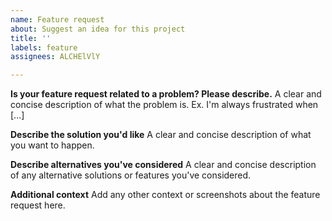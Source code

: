 ```yaml
---
name: Feature request
about: Suggest an idea for this project
title: ''
labels: feature
assignees: ALCHElVlY

---
```


**Is your feature request related to a problem? Please describe.**
A clear and concise description of what the problem is. Ex. I'm always frustrated when [...]



**Describe the solution you'd like**
A clear and concise description of what you want to happen.



**Describe alternatives you've considered**
A clear and concise description of any alternative solutions or features you've considered.



**Additional context**
Add any other context or screenshots about the feature request here.
